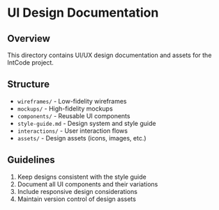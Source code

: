 # UI Design Documentation

## Overview
This directory contains UI/UX design documentation and assets for the IntCode project.

## Structure
- `wireframes/` - Low-fidelity wireframes
- `mockups/` - High-fidelity mockups
- `components/` - Reusable UI components
- `style-guide.md` - Design system and style guide
- `interactions/` - User interaction flows
- `assets/` - Design assets (icons, images, etc.)

## Guidelines
1. Keep designs consistent with the style guide
2. Document all UI components and their variations
3. Include responsive design considerations
4. Maintain version control of design assets 